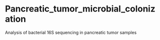 # Pancreatic_tumor_microbial_colonization
Analysis of bacterial 16S sequencing in pancreatic tumor samples 
